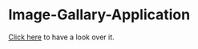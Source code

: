 # Image-Gallary-Application
[Click here](https://rameez0216j.github.io/Image-Gallary-Application/) to have a look over it.

